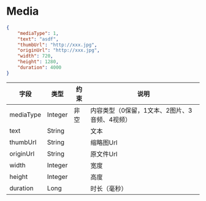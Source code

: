 # Media
```json
{
    "mediaType": 1,
    "text": "asdf",
    "thumbUrl": "http://xxx.jpg",
    "originUrl": "http://xxx.jpg",
    "width": 720,
    "height": 1280,
    "duration": 4000
}
```

| 字段  | 类型  | 约束  |  说明 |
|---|---|---|---|
| mediaType  | Integer  | 非空  | 内容类型（0保留，1文本、2图片、3音频、4视频）  |
| text  | String  |   | 文本  |
| thumbUrl  | String  |   | 缩略图Url  |
| originUrl  | String  |   | 原文件Url  |
| width  | Integer  |   | 宽度  |
| height  | Integer  |   | 高度  |
| duration  | Long  |   | 时长（毫秒）  |
